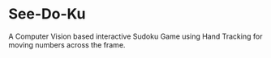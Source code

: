 # See-Do-Ku
A Computer Vision based interactive Sudoku Game using Hand Tracking for moving numbers across the frame.
